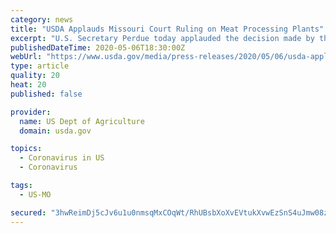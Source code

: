 ```yaml
---
category: news
title: "USDA Applauds Missouri Court Ruling on Meat Processing Plants"
excerpt: "U.S. Secretary Perdue today applauded the decision made by the District Court of Western Missouri which ruled that the Occupational Safety and Health Administration (OSHA) has the primary jurisdiction over worker’s safety in meat processing plants across the country during the COVID-19 national emergency."
publishedDateTime: 2020-05-06T18:30:00Z
webUrl: "https://www.usda.gov/media/press-releases/2020/05/06/usda-applauds-missouri-court-ruling-meat-processing-plants"
type: article
quality: 20
heat: 20
published: false

provider:
  name: US Dept of Agriculture
  domain: usda.gov

topics:
  - Coronavirus in US
  - Coronavirus

tags:
  - US-MO

secured: "3hwReimDj5cJv6u1u0nmsqMxCOqWt/RhUBsbXoXvEVtukXvwEzSnS4uJmw08zOo7LwaK1EZRfQRH3aH9SM0FNnGuoBS25FcaJSt1Nhl8Ctw7VDqJ40fiI6Hixr4ksyOFO3EZ4Y02tqzQQIUeu3TTMm1VqJ9urmosOTapXhW+3tmNUzS2/gqV++KEn3hFtQ7VMEFMtbF0YiBa+ipURJGZr6j8NuCTVzTbqT/Jz1qsSzP6wvkduvjvqhXHgNjlPCIvbgbYvkEi6CuqeC5uAKSoLeljECPKZXybQuDWHNzfvk7P0bK7MYNjn0HoYZlBCitU;wxtraI9Bq79V5TOufD23xA=="
---
```


